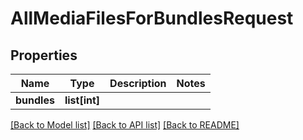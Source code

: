 # AllMediaFilesForBundlesRequest

## Properties

Name | Type | Description | Notes
------------ | ------------- | ------------- | -------------
**bundles** | **list[int]** |  | 

[[Back to Model list]](../#documentation-for-models) [[Back to API list]](../#documentation-for-api-endpoints) [[Back to README]](../)


